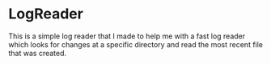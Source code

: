# LogReader
This is a simple log reader that I made to help me with a fast log reader which looks for changes at a specific directory and read the most recent file that was created.
